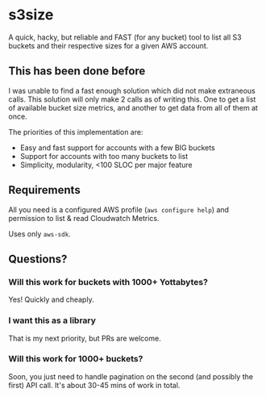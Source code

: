 # s3size

A quick, hacky, but reliable and FAST (for any bucket) tool to list all S3 buckets and their respective sizes for a given AWS account.

## This has been done before

I was unable to find a fast enough solution which did not make extraneous calls. This solution will only make 2 calls as of writing this. One to get a list of available bucket size metrics, and another to get data from all of them at once.

The priorities of this implementation are:
- Easy and fast support for accounts with a few BIG buckets
- Support for accounts with too many buckets to list
- Simplicity, modularity, <100 SLOC per major feature

## Requirements

All you need is a configured AWS profile (`aws configure help`) and permission to list & read Cloudwatch Metrics.

Uses only `aws-sdk`.

## Questions?

### Will this work for buckets with 1000+ Yottabytes?

Yes! Quickly and cheaply.

### I want this as a library

That is my next priority, but PRs are welcome.

### Will this work for 1000+ buckets?

Soon, you just need to handle pagination on the second (and possibly the first) API call. It's about 30-45 mins of work in total.
